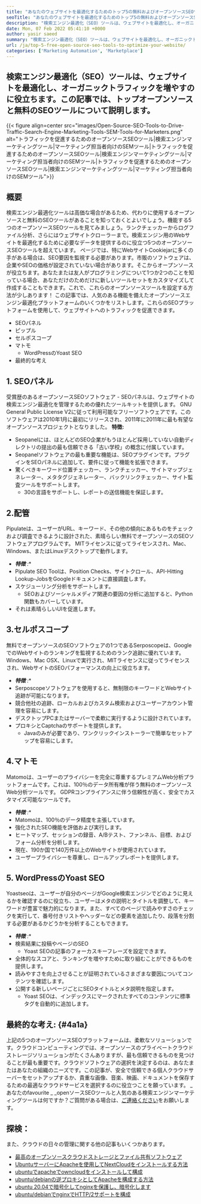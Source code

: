 ```yaml
---
title: "あなたのウェブサイトを最適化するためのトップ5の無料およびオープンソースSEOツール」" 
seoTitle: "あなたのウェブサイトを最適化するためのトップ5の無料およびオープンソースSEOツール" 
description: "検索エンジン最適化（SEO）ツールは、ウェブサイトを最適化し、オーガニックトラフィックを増やすのに役立ちます。この記事では、人気のあるオープンソースSEOツールについて説明しています。" 
date: Mon, 07 Feb 2022 05:41:10 +0000
author: yasir saeed
summary: "検索エンジン最適化（SEO）ツールは、ウェブサイトを最適化し、オーガニックトラフィックを増やすのに役立ちます。この記事では、トップオープンソースと無料のSEOツールについて説明します。" 
url: /ja/top-5-free-open-source-seo-tools-to-optimize-your-website/
categories: ['Marketing Automation', 'Marketplace']
---
```


## 検索エンジン最適化（SEO）ツールは、ウェブサイトを最適化し、オーガニックトラフィックを増やすのに役立ちます。この記事では、トップオープンソースと無料のSEOツールについて説明します。

{{< figure align=center src="images/Open-Source-SEO-Tools-to-Drive-Traffic-Search-Engine-Marketing-Tools-SEM-Tools-for-Marketers.png" alt="トラフィックを促進するためのオープンソースSEOツール|検索エンジンマーケティングツール|マーケティング担当者向けのSEMツール|トラフィックを促進するためのオープンソースSEOツール|検索エンジンマーケティングツール|マーケティング担当者向けのSEMツール|トラフィックを促進するためのオープンソースSEOツール|検索エンジンマーケティングツール|マーケティング担当者向けのSEMツール">}}


##  **概要**  
検索エンジン最適化ツールは高価な場合があるため、代わりに使用するオープンソースと無料のSEOツールがあることを知っておくとよいでしょう。機能する5つのオープンソースSEOツールを見てみましょう。ランクチェッカーからログファイル分析、さらにはウェブサイトクローラーまで。検索エンジン用のWebサイトを最適化するために必要なデータを提供するのに役立つ5つのオープンソースSEOツールを超えています。
ページでは、特にWebサイトCookiejarに多くの手がある場合は、SEO要因を監視する必要があります。市販のソフトウェアは、企業やSEOの価格が設定されていない場合があります。そこからオープンソースが役立ちます。あなたまたは友人がプログラミングについて1つか2つのことを知っている場合、あなただけのためだけに新しいツールセットをカスタマイズして作成することもできます。これで、これらのオープンソースツールを設定する方法が少しあります！
この記事では、人気のある機能を備えたオープンソースエンジン最適化プラットフォームのいくつかをリストします。これらのSEOプラットフォームを使用して、ウェブサイトへのトラフィックを促進できます。
  * SEOパネル
* ピップル
* セルポスコープ
* マトモ
  * WordPressのYoast SEO
* 最終的な考え

## 1. SEOパネル
受賞歴のあるオープンソースSEOソフトウェア -  SEOパネルは、ウェブサイトの検索エンジン最適化を管理するための優れたツールキットを提供します。 GNU General Public License V2に従って利用可能なフリーソフトウェアです。このソフトウェアは2010年1月に最初にリリースされ、2011年に2011年に最も有望なオープンソースプロジェクトとなりました。
 **特徴:**  
  * Seopanelには、ほとんどのSEO企業がもうほとんど採用していない自動ディレクトリの提出の最も信頼できる「古い学校」の概念に付属しています。
  * Seopanelソフトウェアの最も重要な機能は、SEOプラグインです。プラグインをSEOパネルに追加して、要件に従って機能を拡張できます。
* 驚くべきキーワード位置チェッカー、ランクチェッカー、サイトマップジェネレーター、メタタグジェネレーター、バックリンクチェッカー、サイト監査ツールをサポートします。
  * 30の言語をサポートし、レポートの送信機能を保証します。

## 2.配管
Pipulateは、ユーザーがURL、キーワード、その他の傾向にあるものをチェックおよび調査できるように設計された、素晴らしい無料でオープンソースのSEOソフトウェアプログラムです。 MITライセンスに従ってライセンスされ、Mac、Windows、またはLinuxデスクトップで動作します。
*  ***特徴**  :** 
  * Pipulate SEO Toolは、Position Checks、サイトクロール、API-Hitting Lookup-JobsをGoogleドキュメントに直接調査します。
* スケジューリング分析をサポートします。
  * SEOおよびソーシャルメディア関連の要因の分析に追加すると、Python関数もカバーしています。
* それは素晴らしいUIを促進します。

## 3.セルポスコープ
無料でオープンソースのSEOソフトウェアの1つであるSerposcopeは、GoogleでのWebサイトのランキングを監視するためのランク追跡に優れています。 Windows、Mac OSX、Linuxで実行され、MITライセンスに従ってライセンスされ、WebサイトのSEOパフォーマンスの向上に役立ちます。
*  ***特徴**  :** 
  * Serposcopeソフトウェアを使用すると、無制限のキーワードとWebサイト追跡が可能になります。
* 競合他社の追跡、ローカルおよびカスタム検索およびユーザーアカウント管理を容易にします。
* デスクトップPCまたはサーバーで柔軟に実行するように設計されています。
* プロキシとCaptchaのサポートを提供します。
  * Javaのみが必要であり、ワンクリックインストーラーで簡単なセットアップを容易にします。

## 4.マトモ
Matomoは、ユーザーのプライバシーを完全に尊重するプレミアムWeb分析プラットフォームです。これは、100％のデータ所有権が伴う無料のオープンソースWeb分析ツールです。 GDPRコンプライアンスに伴う信頼性が高く、安全でカスタマイズ可能なツールです。
*  ***特徴**  :** 
  * Matomoは、100％のデータ精度を主張しています。
* 強化されたSEO機能を評価および実行します。
* ヒートマップ、セッションの録音、A/Bテスト、ファンネル、目標、およびフォーム分析を分析します。
* 現在、190か国で140万件以上のWebサイトが使用されています。
* ユーザープライバシーを尊重し、ロールアップレポートを提供します。

## 5. WordPressのYoast SEO
Yoastseoは、ユーザーが自分のページがGoogle検索エンジンでどのように見えるかを確認するのに役立ち、ユーザーはメタの説明とタイトルを調整して、キーワードが豊富で魅力的になります。また、すべてのページで読みやすさのチェックを実行して、番号付きリストやヘッダーなどの要素を追加したり、段落を分割する必要があるかどうかを分析することもできます。
*  ***特徴**  :** 
* 検索結果に投稿やページのSEO
  * Yoast SEOの記事のフォーカスキーフレーズを設定できます。
* 全体的なスコアと、ランキングを増やすために取り組むことができるものを提供します。
* 読みやすさを向上させることが証明されているさまざまな要因についてコンテンツを確認します。
* 公開する新しいページごとにSEOタイトルとメタ説明を指定します。
  * Yoast SEOは、インデックスにマークされたすべてのコンテンツに標準タグを自動的に追加します。

##  **最終的な考え:**   {#4a1a}

上記の5つのオープンソースSEOプラットフォームは、柔軟なソリューションです。クラウドコンピューティングでは、オープンソースのプライベートクラウドストレージソリューションがたくさんありますが、最も信頼できるものを見つけることが最も重要です。クラウドソフトウェアの選択を決定するのは、あなたまたはあなたの組織のニーズです。この記事が、安全で信頼できる個人クラウドサーバーをセットアップするか、貴重な画像、音楽、映画、ドキュメントを保存するための最適なクラウドサービスを選択するのに役立つことを願っています。
_あなたのfavourite _ _openソースSEOツールと人気のある検索エンジンマーケティングツールは何ですか？ご質問がある場合は、[ご連絡ください][1]をお願いします。

## 探検：
また、クラウドの日々の管理に関する他の記事もいくつかあります。
  * [最高のオープンソースクラウドストレージとファイル共有ソフトウェア][2]
  * [UbuntuサーバーにApacheを使用してNextCloudをインストールする方法][3]
  * [ubuntuでapacheでowncloudをインストールして構成][4]
  * [ubuntu/debianの逆プロキシとしてApacheを構成する方法][5]
  * [ubuntu 20.04で暗号化してnginxを保護し、暗号化します][6]
  * [ubuntu/debianでnginxでHTTP/2サポートを構成][7]



[1]: mailto:yasir.saeed@aspose.com
[2]: https://products.containerize.com/backup-and-sync/
[3]: https://blog.containerize.com/backup-and-sync-software/how-to-install-nextcloud-with-apache-on-ubuntu-server/
[4]: https://blog.containerize.com/backup-and-sync-software/how-to-install-and-configure-owncloud-with-apache-on-ubuntu/
[5]: https://blog.containerize.com/web-server-solution-stack/how-to-configure-apache-as-a-reverse-proxy-for-ubuntudebian/
[6]: https://blog.containerize.com/web-server-solution-stack/how-to-secure-nginx-with-letsencrypt-on-ubuntu-20-04/
[7]: https://blog.containerize.com/web-server-solution-stack/how-to-configure-http2-support-in-nginx-on-ubuntudebian/
